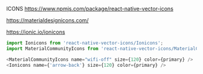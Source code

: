 ICONS
https://www.npmjs.com/package/react-native-vector-icons

https://materialdesignicons.com/

https://ionic.io/ionicons

```TYPESCRIPT
import Ionicons from 'react-native-vector-icons/Ionicons';
import MaterialCommunityIcons from 'react-native-vector-icons/MaterialCommunityIcons';

<MaterialCommunityIcons name="wifi-off" size={120} color={primary} />
<Ionicons name={'arrow-back'} size={120} color={primary} />

```
